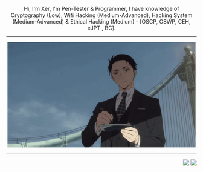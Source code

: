 <p align="center">
  Hi, I'm Xer, I'm Pen-Tester & Programmer, I have knowledge of Cryptography (Low), Wifi Hacking (Medium-Advanced), Hacking System (Medium-Advanced) & Ethical Hacking (Medium) - [OSCP, OSWP, CEH, eJPT , BC].
  
</p>

 ---

<p align="center">
  
  <img src="daisuke.gif">

</p>

 ---

<div align="right">
  <img src="https://views.whatilearened.today/views/github/Xerbuff/verma-anushka.svg">
  <img src="https://img.shields.io/badge/Gracias%20por%20visitarme%20Negro-!-1EAEDB.svg">
</div>
